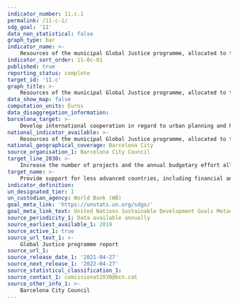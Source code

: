 ```yaml
---
indicator_number: 11.c.1
permalink: /11-c-1/
sdg_goal: '11'
data_non_statistical: false
graph_type: bar
indicator_name: >-
    Resources of the municipal Global Justice programme, allocated to the objective of improving urban planning and housing
indicator_sort_order: 11-0c-01
published: true
reporting_status: complete
target_id: '11.c'
graph_title: >-
    Resources of the municipal Global Justice programme, allocated to the objective of improving urban planning and housing
data_show_map: false
computation_units: Euros
data_disaggregation_information: 
barcelona_target: >-
    Develop international cooperation in regard to urban planning and housing
national_indicator_available: >-
    Resources of the municipal Global Justice programme, allocated to the objective of improving urban planning and housing
national_geographical_coverage: Barcelona City
source_organisation_1: Barcelona City Council
target_line_2030: >-
    Increase the number of projects and the annual budgetary effort allocated to this area, integrating the perspectives of gender and accessibility as factors of this work and maintaining the number of municipal specialists from member cities involved in exchange programmes
target_name: >-
    Provide support for less advanced countries, including financial and technical assistance, so that they are able to construct sustainable, resilient buildings using local materials
indicator_definition:
un_designated_tier: 1
un_custodian_agency: World Bank (WB)
goal_meta_link: 'https://unstats.un.org/sdgs/'
goal_meta_link_text: United Nations Sustainable Development Goals Metadata (pdf 894kB)
source_periodicity_1: Data available annually
source_earliest_available_1: 2019
source_active_1: true
source_url_text_1: >-
    Global Justice programme report
source_url_1:
source_release_date_1: '2021-04-27'
source_next_release_1: '2022-04-27'
source_statistical_classification_1: 
source_contact_1: comissionat2030@bcn.cat
source_other_info_1: >-
    Barcelona City Council
---
```

